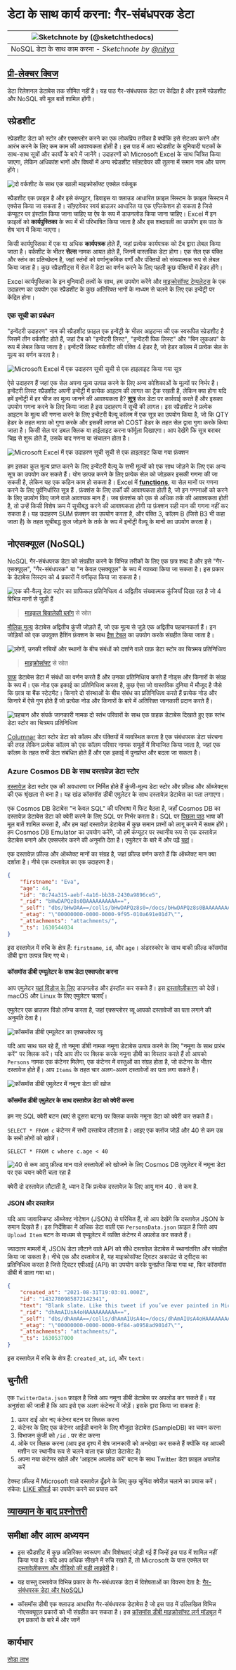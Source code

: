 # डेटा के साथ कार्य करना: गैर-संबंधपरक डेटा

|![ Sketchnote by [(@sketchthedocs)](https://sketchthedocs.dev) ](../../../sketchnotes/06-NoSQL.png)|
|:---:|
|NoSQL डेटा के साथ काम करना - _Sketchnote by [@nitya](https://twitter.com/nitya)_ |

## [प्री-लेक्चर क्विज](https://red-water-0103e7a0f.azurestaticapps.net/quiz/10)

डेटा रिलेशनल डेटाबेस तक सीमित नहीं है। यह पाठ गैर-संबंधपरक डेटा पर केंद्रित है और इसमें स्प्रेडशीट और NoSQL की मूल बातें शामिल होंगी।

## स्प्रेडशीट

स्प्रेडशीट डेटा को स्टोर और एक्सप्लोर करने का एक लोकप्रिय तरीका है क्योंकि इसे सेटअप करने और आरंभ करने के लिए कम काम की आवश्यकता होती है। इस पाठ में आप स्प्रेडशीट के बुनियादी घटकों के साथ-साथ सूत्रों और कार्यों के बारे में जानेंगे। उदाहरणों को Microsoft Excel के साथ चित्रित किया जाएगा, लेकिन अधिकांश भागों और विषयों में अन्य स्प्रेडशीट सॉफ़्टवेयर की तुलना में समान नाम और चरण होंगे।

![दो वर्कशीट के साथ एक खाली माइक्रोसॉफ्ट एक्सेल वर्कबुक](../images/parts-of-spreadsheet.png)

स्प्रैडशीट एक फ़ाइल है और इसे कंप्यूटर, डिवाइस या क्लाउड आधारित फ़ाइल सिस्टम के फ़ाइल सिस्टम में एक्सेस किया जा सकता है। सॉफ़्टवेयर स्वयं ब्राउज़र आधारित या एक एप्लिकेशन हो सकता है जिसे कंप्यूटर पर इंस्टॉल किया जाना चाहिए या ऐप के रूप में डाउनलोड किया जाना चाहिए। Excel में इन फ़ाइलों को **कार्यपुस्तिका** के रूप में भी परिभाषित किया जाता है और इस शब्दावली का उपयोग इस पाठ के शेष भाग में किया जाएगा।

किसी कार्यपुस्तिका में एक या अधिक **कार्यपत्रक** होते हैं, जहां प्रत्येक कार्यपत्रक को टैब द्वारा लेबल किया जाता है। वर्कशीट के भीतर **सेल्स** नामक आयत होते हैं, जिनमें वास्तविक डेटा होगा। एक सेल एक पंक्ति और स्तंभ का प्रतिच्छेदन है, जहां स्तंभों को वर्णानुक्रमिक वर्णों और पंक्तियों को संख्यात्मक रूप से लेबल किया जाता है। कुछ स्प्रैडशीट्स में सेल में डेटा का वर्णन करने के लिए पहली कुछ पंक्तियों में हेडर होंगे।

Excel कार्यपुस्तिका के इन बुनियादी तत्वों के साथ, हम उपयोग करेंगे और [माइक्रोसॉफ्ट टेम्पलेट्स](https://templates.office.com/) के एक उदाहरण का उपयोग एक स्प्रैडशीट के कुछ अतिरिक्त भागों के माध्यम से चलने के लिए एक इन्वेंट्री पर केंद्रित होगा।

### एक सूची का प्रबंधन

"इन्वेंटरी उदाहरण" नाम की स्प्रैडशीट फ़ाइल एक इन्वेंट्री के भीतर आइटम्स की एक स्वरूपित स्प्रेडशीट है जिसमें तीन वर्कशीट होते हैं, जहां टैब को "इन्वेंटरी लिस्ट", "इन्वेंटरी पिक लिस्ट" और "बिन लुकअप" के रूप में लेबल किया जाता है। इन्वेंटरी लिस्ट वर्कशीट की पंक्ति 4 हेडर है, जो हेडर कॉलम में प्रत्येक सेल के मूल्य का वर्णन करता है।

![Microsoft Excel में एक उदाहरण सूची सूची से एक हाइलाइट किया गया सूत्र](../images/formula-excel.png)

ऐसे उदाहरण हैं जहां एक सेल अपना मूल्य उत्पन्न करने के लिए अन्य कोशिकाओं के मूल्यों पर निर्भर है। इन्वेंटरी लिस्ट स्प्रैडशीट अपनी इन्वेंट्री में प्रत्येक आइटम की लागत का ट्रैक रखती है, लेकिन क्या होगा यदि हमें इन्वेंट्री में हर चीज का मूल्य जानने की आवश्यकता है? [**सूत्र**](https://support.microsoft.com/en-us/office/overview-of-formulas-34519a4e-1e8d-4f4b-84d4-d642c4f63263) सेल डेटा पर कार्रवाई करते हैं और इसका उपयोग गणना करने के लिए किया जाता है इस उदाहरण में सूची की लागत। इस स्प्रैडशीट ने प्रत्येक आइटम के मूल्य की गणना करने के लिए इन्वेंटरी वैल्यू कॉलम में एक सूत्र का उपयोग किया है, जो कि QTY हेडर के तहत मात्रा को गुणा करके और इसकी लागत को COST हेडर के तहत सेल द्वारा गुणा करके किया जाता है। किसी सेल पर डबल क्लिक या हाईलाइट करना फॉर्मूला दिखाएगा। आप देखेंगे कि सूत्र बराबर चिह्न से शुरू होते हैं, उसके बाद गणना या संचालन होता है।

![Microsoft Excel में एक उदाहरण सूची सूची से एक हाइलाइट किया गया फ़ंक्शन](../images/function-excel.png)

हम इसका कुल मूल्य प्राप्त करने के लिए इन्वेंटरी वैल्यू के सभी मूल्यों को एक साथ जोड़ने के लिए एक अन्य सूत्र का उपयोग कर सकते हैं। योग उत्पन्न करने के लिए प्रत्येक सेल को जोड़कर इसकी गणना की जा सकती है, लेकिन यह एक कठिन काम हो सकता है। Excel में [**functions**](https://support.microsoft.com/en-us/office/sum-function-043e1c7d-7726-4e80-8f32-07b23e057f89), या सेल मानों पर गणना करने के लिए पूर्वनिर्धारित सूत्र हैं . फ़ंक्शंस के लिए तर्कों की आवश्यकता होती है, जो इन गणनाओं को करने के लिए उपयोग किए जाने वाले आवश्यक मान हैं। जब फ़ंक्शंस को एक से अधिक तर्क की आवश्यकता होती है, तो उन्हें किसी विशेष क्रम में सूचीबद्ध करने की आवश्यकता होगी या फ़ंक्शन सही मान की गणना नहीं कर सकता है। यह उदाहरण SUM फ़ंक्शन का उपयोग करता है, और पंक्ति 3, कॉलम B (जिसे B3 भी कहा जाता है) के तहत सूचीबद्ध कुल जोड़ने के तर्क के रूप में इन्वेंट्री वैल्यू के मानों का उपयोग करता है।

## नोएसक्यूएल (NoSQL)

NoSQL गैर-संबंधपरक डेटा को संग्रहीत करने के विभिन्न तरीकों के लिए एक छत्र शब्द है और इसे "गैर-एसक्यूएल", "गैर-संबंधपरक" या "न केवल एसक्यूएल" के रूप में व्याख्या किया जा सकता है। इस प्रकार के डेटाबेस सिस्टम को 4 प्रकारों में वर्गीकृत किया जा सकता है।

![एक की-वैल्यू डेटा स्टोर का ग्राफिकल प्रतिनिधित्व 4 अद्वितीय संख्यात्मक कुंजियाँ दिखा रहा है जो 4 विभिन्न मानों से जुड़ी हैं](../images/kv-db.png)
> [माइकल बियालेकी ब्लॉग](https://www.michalbialecki.com/2018/03/18/azure-cosmos-db-key-value-database-cloud/) से स्रोत

[मौलिक मूल्य](https://docs.microsoft.com/en-us/azure/architecture/data-guide/big-data/non-relational-data#keyvalue-data-stores) डेटाबेस अद्वितीय कुंजी जोड़ते हैं, जो एक मूल्य से जुड़े एक अद्वितीय पहचानकर्ता हैं। इन जोड़ियों को एक उपयुक्त हैशिंग फ़ंक्शन के साथ [हैश टेबल](https://www.hackerearth.com/practice/data-structures/hash-tables/basics-of-hash-tables/tutorial/) का उपयोग करके संग्रहीत किया जाता है।

![लोगों, उनकी रुचियों और स्थानों के बीच संबंधों को दर्शाने वाले ग्राफ़ डेटा स्टोर का चित्रमय प्रतिनिधित्व](../images/graph-db.png)
> [माइक्रोसॉफ्ट](https://docs.microsoft.com/en-us/azure/cosmos-db/graph/graph-introduction#graph-database-by-example) से स्रोत

[ग्राफ](https://docs.microsoft.com/en-us/azure/architecture/data-guide/big-data/non-relational-data#graph-data-stores) डेटाबेस डेटा में संबंधों का वर्णन करते हैं और उनका प्रतिनिधित्व करते हैं नोड्स और किनारों के संग्रह के रूप में। एक नोड एक इकाई का प्रतिनिधित्व करता है, कुछ ऐसा जो वास्तविक दुनिया में मौजूद है जैसे कि छात्र या बैंक स्टेटमेंट। किनारे दो संस्थाओं के बीच संबंध का प्रतिनिधित्व करते हैं प्रत्येक नोड और किनारे में ऐसे गुण होते हैं जो प्रत्येक नोड और किनारों के बारे में अतिरिक्त जानकारी प्रदान करते हैं।

![पहचान और संपर्क जानकारी नामक दो स्तंभ परिवारों के साथ एक ग्राहक डेटाबेस दिखाते हुए एक स्तंभ डेटा स्टोर का चित्रमय प्रतिनिधित्व](../images/columnar-db.png)

[Columnar](https://docs.microsoft.com/en-us/azure/architecture/data-guide/big-data/non-relational-data#columnar-data-stores) डेटा स्टोर डेटा को कॉलम और पंक्तियों में व्यवस्थित करता है एक संबंधपरक डेटा संरचना की तरह लेकिन प्रत्येक कॉलम को एक कॉलम परिवार नामक समूहों में विभाजित किया जाता है, जहां एक कॉलम के तहत सभी डेटा संबंधित होते हैं और एक इकाई में पुनर्प्राप्त और बदला जा सकता है।

### Azure Cosmos DB के साथ दस्तावेज़ डेटा स्टोर

[दस्तावेज़](https://docs.microsoft.com/en-us/azure/architecture/data-guide/big-data/non-relational-data#document-data-stores) डेटा स्टोर एक की अवधारणा पर निर्मित होते हैं कुंजी-मूल्य डेटा स्टोर और फ़ील्ड और ऑब्जेक्ट्स की एक श्रृंखला से बना है। यह खंड कॉसमॉस डीबी एमुलेटर के साथ दस्तावेज़ डेटाबेस का पता लगाएगा।

एक Cosmos DB डेटाबेस "न केवल SQL" की परिभाषा में फिट बैठता है, जहाँ Cosmos DB का दस्तावेज़ डेटाबेस डेटा को क्वेरी करने के लिए SQL पर निर्भर करता है। SQL पर [पिछला पाठ](../../05-relational-databases/README.md) भाषा की मूल बातें शामिल करता है, और हम यहां दस्तावेज़ डेटाबेस में कुछ समान प्रश्नों को लागू करने में सक्षम होंगे। हम Cosmos DB Emulator का उपयोग करेंगे, जो हमें कंप्यूटर पर स्थानीय रूप से एक दस्तावेज़ डेटाबेस बनाने और एक्सप्लोर करने की अनुमति देता है। एमुलेटर के बारे में और पढ़ें [यहां](https://docs.microsoft.com/en-us/azure/cosmos-db/local-emulator?tabs=ssl-netstd21)।

एक दस्तावेज़ फ़ील्ड और ऑब्जेक्ट मानों का संग्रह है, जहां फ़ील्ड वर्णन करते हैं कि ऑब्जेक्ट मान क्या दर्शाता है। नीचे एक दस्तावेज़ का एक उदाहरण है।

```json
{
    "firstname": "Eva",
    "age": 44,
    "id": "8c74a315-aebf-4a16-bb38-2430a9896ce5",
    "_rid": "bHwDAPQz8s0BAAAAAAAAAA==",
    "_self": "dbs/bHwDAA==/colls/bHwDAPQz8s0=/docs/bHwDAPQz8s0BAAAAAAAAAA==/",
    "_etag": "\"00000000-0000-0000-9f95-010a691e01d7\"",
    "_attachments": "attachments/",
    "_ts": 1630544034
}
```

इस दस्तावेज़ में रुचि के क्षेत्र हैं: `firstname`, `id`, और `age`। अंडरस्कोर के साथ बाकी फ़ील्ड कॉसमॉस डीबी द्वारा उत्पन्न किए गए थे।

#### कॉसमॉस डीबी एम्यूलेटर के साथ डेटा एक्सप्लोर करना

आप एमुलेटर [यहां विंडोज के लिए](https://aka.ms/cosmosdb-emulator) डाउनलोड और इंस्टॉल कर सकते हैं। इस [दस्तावेज़ीकरण](https://docs.microsoft.com/en-us/azure/cosmos-db/local-emulator?tabs=ssl-netstd21#run-on-linux-macos) को देखें। macOS और Linux के लिए एमुलेटर चलाएँ।

एमुलेटर एक ब्राउज़र विंडो लॉन्च करता है, जहां एक्सप्लोरर व्यू आपको दस्तावेजों का पता लगाने की अनुमति देता है।

![कॉसमॉस डीबी एम्यूलेटर का एक्सप्लोरर व्यू](../images/cosmosdb-emulator-explorer.png)

यदि आप साथ चल रहे हैं, तो नमूना डीबी नामक नमूना डेटाबेस उत्पन्न करने के लिए "नमूना के साथ प्रारंभ करें" पर क्लिक करें। यदि आप तीर पर क्लिक करके नमूना डीबी का विस्तार करते हैं तो आपको `Persons` नामक एक कंटेनर मिलेगा, एक कंटेनर में वस्तुओं का संग्रह होता है, जो कंटेनर के भीतर दस्तावेज होते हैं। आप `Items` के तहत चार अलग-अलग दस्तावेजों का पता लगा सकते हैं।

![कॉसमॉस डीबी एमुलेटर में नमूना डेटा की खोज](../images/cosmosdb-emulator-persons.png)

#### कॉसमॉस डीबी एमुलेटर के साथ दस्तावेज़ डेटा को क्वेरी करना

हम नए SQL क्वेरी बटन (बाएं से दूसरा बटन) पर क्लिक करके नमूना डेटा को क्वेरी कर सकते हैं।

`SELECT * FROM c` कंटेनर में सभी दस्तावेज लौटाता है। आइए एक क्लॉज जोड़ें और 40 से कम उम्र के सभी लोगों को खोजें।

`SELECT * FROM c where c.age < 40`

 ![40 से कम आयु फ़ील्ड मान वाले दस्तावेज़ों को खोजने के लिए Cosmos DB एमुलेटर में नमूना डेटा पर एक चयन क्वेरी चला रहा है](../images/cosmosdb-emulator-persons-query.png)

क्वेरी दो दस्तावेज़ लौटाती है, ध्यान दें कि प्रत्येक दस्तावेज़ के लिए आयु मान 40 . से कम है.

#### JSON और दस्तावेज़

यदि आप जावास्क्रिप्ट ऑब्जेक्ट नोटेशन (JSON) से परिचित हैं, तो आप देखेंगे कि दस्तावेज़ JSON के समान दिखते हैं। इस निर्देशिका में अधिक डेटा वाली एक `PersonsData.json` फ़ाइल है जिसे आप `Upload Item` बटन के माध्यम से एम्यूलेटर में व्यक्ति कंटेनर में अपलोड कर सकते हैं।

ज्यादातर मामलों में, JSON डेटा लौटाने वाले API को सीधे दस्तावेज़ डेटाबेस में स्थानांतरित और संग्रहीत किया जा सकता है। नीचे एक और दस्तावेज है, यह माइक्रोसॉफ्ट ट्विटर अकाउंट से ट्वीट्स का प्रतिनिधित्व करता है जिसे ट्विटर एपीआई (API) का उपयोग करके पुनर्प्राप्त किया गया था, फिर कॉसमॉस डीबी में डाला गया था।

```json
{
    "created_at": "2021-08-31T19:03:01.000Z",
    "id": "1432780985872142341",
    "text": "Blank slate. Like this tweet if you’ve ever painted in Microsoft Paint before. https://t.co/cFeEs8eOPK",
    "_rid": "dhAmAIUsA4oHAAAAAAAAAA==",
    "_self": "dbs/dhAmAA==/colls/dhAmAIUsA4o=/docs/dhAmAIUsA4oHAAAAAAAAAA==/",
    "_etag": "\"00000000-0000-0000-9f84-a0958ad901d7\"",
    "_attachments": "attachments/",
    "_ts": 1630537000
}
```

इस दस्तावेज़ में रुचि के क्षेत्र हैं: `created_at`, `id`, और `text`।

## चुनौती


एक `TwitterData.json` फ़ाइल है जिसे आप नमूना डीबी डेटाबेस पर अपलोड कर सकते हैं। यह अनुशंसा की जाती है कि आप इसे एक अलग कंटेनर में जोड़ें। इसके द्वारा किया जा सकता है:

1. ऊपर दाईं ओर नए कंटेनर बटन पर क्लिक करना
1. कंटेनर के लिए एक कंटेनर आईडी बनाने के लिए मौजूदा डेटाबेस (SampleDB) का चयन करना
1. विभाजन कुंजी को `/id` . पर सेट करना
1. ओके पर क्लिक करना (आप इस दृश्य में शेष जानकारी को अनदेखा कर सकते हैं क्योंकि यह आपकी मशीन पर स्थानीय रूप से चलने वाला एक छोटा डेटासेट है)
1. अपना नया कंटेनर खोलें और 'आइटम अपलोड करें' बटन के साथ Twitter डेटा फ़ाइल अपलोड करें

टेक्स्ट फ़ील्ड में Microsoft वाले दस्तावेज़ ढूँढने के लिए कुछ चुनिंदा क्वेरीज़ चलाने का प्रयास करें। संकेत: [LIKE कीवर्ड](https://docs.microsoft.com/en-us/azure/cosmos-db/sql/sql-query-keywords#using-like-with-the--wildcard-character) का उपयोग करने का प्रयास करें

## [व्याख्यान के बाद प्रश्नोत्तरी](https://red-water-0103e7a0f.azurestaticapps.net/quiz/11)



## समीक्षा और आत्म अध्ययन

- इस स्प्रैडशीट में कुछ अतिरिक्त स्वरूपण और विशेषताएं जोड़ी गई हैं जिन्हें इस पाठ में शामिल नहीं किया गया है। यदि आप अधिक सीखने में रुचि रखते हैं, तो Microsoft के पास एक्सेल पर [दस्तावेज़ीकरण और वीडियो की बड़ी लाइब्रेरी](https://support.microsoft.com/excel) है।

- यह वास्तु दस्तावेज विभिन्न प्रकार के गैर-संबंधपरक डेटा में विशेषताओं का विवरण देता है: [गैर-संबंधपरक डेटा और NoSQL](https://docs.microsoft.com/en-us/azure/architecture/data-guide/big-data/non-relational-data))

- कॉसमॉस डीबी एक क्लाउड आधारित गैर-संबंधपरक डेटाबेस है जो इस पाठ में उल्लिखित विभिन्न नोएसक्यूएल प्रकारों को भी संग्रहीत कर सकता है। इस [कॉसमॉस डीबी माइक्रोसॉफ्ट लर्न मॉड्यूल](https://docs.microsoft.com/en-us/learn/paths/work-with-nosql-data-in-azure-cosmos-db/) में इन प्रकारों के बारे में और जानें 

## कार्यभार

[सोडा लाभ](assignment.hi.md)
